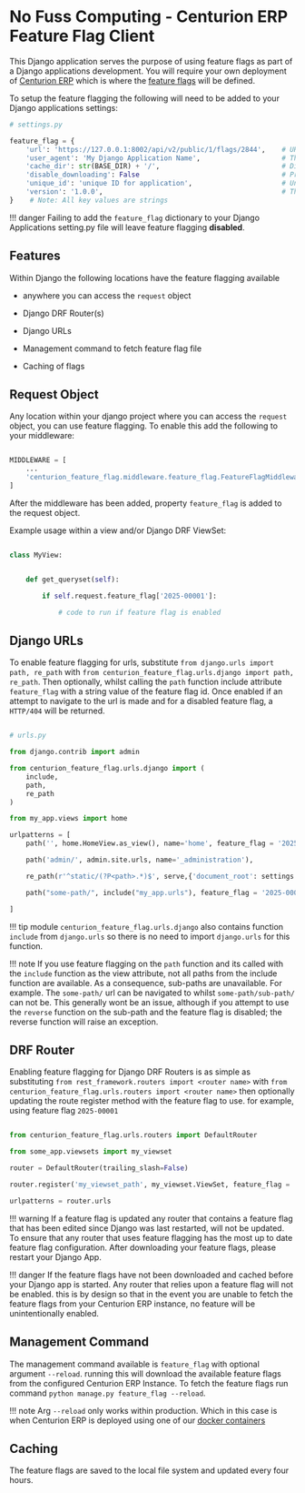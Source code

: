 # No Fuss Computing - Centurion ERP Feature Flag Client

This Django application serves the purpose of using feature flags as part of a Django applications development. You will require your own deployment of [Centurion ERP](https://nofusscomputing.com/projects/centurion_erp/) which is where the [feature flags](https://nofusscomputing.com/projects/centurion_erp/user/devops/feature_flags/) will be defined.

To setup the feature flagging the following will need to be added to your Django applications settings:

``` py
# settings.py

feature_flag = {
    'url': 'https://127.0.0.1:8002/api/v2/public/1/flags/2844',    # URL to your Centurion ERP instance
    'user_agent': 'My Django Application Name',                    # The name of your Django Application
    'cache_dir': str(BASE_DIR) + '/',                              # Directory name (with trailing slash `/`) where the cached flags will be stored
    'disable_downloading': False                                   # Prevent downloading feature flags
    'unique_id': 'unique ID for application',                      # Unique ID for this instance of your Django application
    'version': '1.0.0',                                            # The Version of Your Django Application
}    # Note: All key values are strings

```

!!! danger
    Failing to add the `feature_flag` dictionary to your Django Applications setting.py file will leave feature flagging **disabled**.


## Features

Within Django the following locations have the feature flagging available

- anywhere you can access the `request` object

- Django DRF Router(s)

- Django URLs

- Management command to fetch feature flag file

- Caching of flags


## Request Object

Any location within your django project where you can access the `request` object, you can use feature flagging. To enable this add the following to your middleware:

``` py

MIDDLEWARE = [
    ...
    'centurion_feature_flag.middleware.feature_flag.FeatureFlagMiddleware',
]

```

After the middleware has been added, property `feature_flag` is added to the request object.

Example usage within a view and/or Django DRF ViewSet:

``` py

class MyView:


    def get_queryset(self):

        if self.request.feature_flag['2025-00001']:

            # code to run if feature flag is enabled

```


## Django URLs

To enable feature flagging for urls, substitute `from django.urls import path, re_path` with `from centurion_feature_flag.urls.django import path, re_path`. Then optionally, whilst calling the `path` function include attribute `feature_flag` with a string value of the feature flag id. Once enabled if an attempt to navigate to the url is made and for a disabled feature flag, a `HTTP/404` will be returned.

``` py

# urls.py

from django.contrib import admin

from centurion_feature_flag.urls.django import (
    include,
    path,
    re_path
)

from my_app.views import home

urlpatterns = [
    path('', home.HomeView.as_view(), name='home', feature_flag = '2025-00001'),

    path('admin/', admin.site.urls, name='_administration'),

    re_path(r'^static/(?P<path>.*)$', serve,{'document_root': settings.STATIC_ROOT}, feature_flag = '2025-00003'),

    path("some-path/", include("my_app.urls"), feature_flag = '2025-00002'),

]

```

!!! tip
    module `centurion_feature_flag.urls.django` also contains function `include` from `django.urls` so there is no need to import `django.urls` for this function.

!!! note
    If you use feature flagging on the `path` function and its called with the `include` function as the view attribute, not all paths from the include function are available. As a consequence, sub-paths are unavailable. For example. The `some-path/` url can be navigated to whilst `some-path/sub-path/` can not be. This generally wont be an issue, although if you attempt to use the `reverse` function on the sub-path and the feature flag is disabled; the reverse function will raise an exception.


## DRF Router

Enabling feature flagging for Django DRF Routers is as simple as substituting `from rest_framework.routers import <router name>` with `from centurion_feature_flag.urls.routers import <router name>` then optionally updating the route register method with the feature flag to use. for example, using feature flag `2025-00001`

``` py

from centurion_feature_flag.urls.routers import DefaultRouter

from some_app.viewsets import my_viewset

router = DefaultRouter(trailing_slash=False)

router.register('my_viewset_path', my_viewset.ViewSet, feature_flag = '2025-00001', basename='_my_view_name')

urlpatterns = router.urls

```

!!! warning
    If a feature flag is updated any router that contains a feature flag that has been edited since Django was last restarted, will not be updated. To ensure that any router that uses feature flagging has the most up to date feature flag configuration. After downloading your feature flags, please restart your Django App.

!!! danger
    If the feature flags have not been downloaded and cached before your Django app is started. Any router that relies upon a feature flag will not be enabled. this is by design so that in the event you are unable to fetch the feature flags from your Centurion ERP instance, no feature will be unintentionally enabled.


## Management Command

The management command available is `feature_flag` with optional argument `--reload`. running this will download the available feature flags from the configured Centurion ERP Instance. To fetch the feature flags run command `python manage.py feature_flag --reload`.


!!! note
    Arg `--reload` only works within production. Which in this case is when Centurion ERP is deployed using one of our [docker containers](https://hub.docker.com/r/nofusscomputing/centurion-erp)


## Caching

The feature flags are saved to the local file system and updated every four hours.
